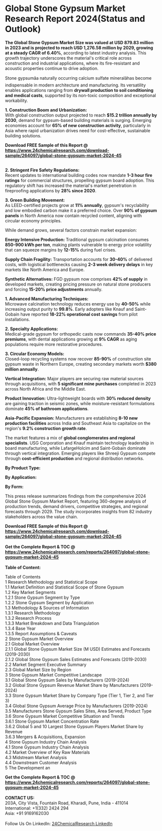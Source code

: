 <h1>Global Stone Gypsum Market Research Report 2024(Status and Outlook)</h1><p><strong>The Global Stone Gypsum Market Size was valued at USD 879.83 million in 2023 and is projected to reach USD 1,276.58 million by 2029, growing at a steady CAGR of 6.40%</strong>, according to latest industry analysis. This growth trajectory underscores the material's critical role across construction and industrial applications, where its fire-resistant and acoustic properties continue to drive adoption.</p><p>Stone gypsumâa naturally occurring calcium sulfate mineralâhas become indispensable in modern architecture and manufacturing. Its versatility enables applications ranging from <strong>drywall production to soil conditioning and medical casts</strong>, supported by its non-toxic composition and exceptional workability.</p><p><strong>1. Construction Boom and Urbanization:</strong><br>
With global construction output projected to reach <strong>$15.2 trillion annually by 2030</strong>, demand for gypsum-based building materials is surging. Emerging economies account for <strong>65% of new construction activity</strong>, particularly in Asia where rapid urbanization drives need for cost-effective, sustainable building solutions.</p><div><b>Download FREE Sample of this Report @ 
            <a href="https://www.24chemicalresearch.com/download-sample/264097/global-stone-gypsum-market-2024-45">
            https://www.24chemicalresearch.com/download-sample/264097/global-stone-gypsum-market-2024-45</a></b></div><br><p><strong>2. Stringent Fire Safety Regulations:</strong><br>
Recent updates to international building codes now mandate <strong>1-3 hour fire ratings</strong> for commercial structures, propelling gypsum board adoption. This regulatory shift has increased the material's market penetration in fireproofing applications by <strong>28% since 2020</strong>.</p><p><strong>3. Green Building Movement:</strong><br>
As LEED-certified projects grow at <strong>11% annually</strong>, gypsum's recyclability and low embodied carbon make it a preferred choice. Over <strong>90% of gypsum panels</strong> in North America now contain recycled content, aligning with circular economy principles.</p><p>While demand grows, several factors constrain market expansion:</p><p><strong>Energy Intensive Production:</strong> Traditional gypsum calcination consumes <strong>850-900 kWh per ton</strong>, making plants vulnerable to energy price volatility that can squeeze margins by <strong>12-15%</strong> during fuel crises.</p><p><strong>Supply Chain Fragility:</strong> Transportation accounts for <strong>30-40%</strong> of delivered costs, with logistical bottlenecks causing <strong>2-3 week delivery delays</strong> in key markets like North America and Europe.</p><p><strong>Synthetic Alternatives:</strong> FGD gypsum now comprises <strong>42% of supply</strong> in developed markets, creating pricing pressure on natural stone producers and forcing <strong>15-20% price adjustments</strong> annually.</p><p><strong>1. Advanced Manufacturing Techniques:</strong><br>
Microwave calcination technology reduces energy use by <strong>40-50%</strong> while increasing output purity to <strong>99.8%</strong>. Early adopters like Knauf and Saint-Gobain have reported <strong>18-22% operational cost savings</strong> from pilot installations.</p><p><strong>2. Specialty Applications:</strong><br>
Medical-grade gypsum for orthopedic casts now commands <strong>35-40% price premiums</strong>, with dental applications growing at <strong>9% CAGR</strong> as aging populations require more restorative procedures.</p><p><strong>3. Circular Economy Models:</strong><br>
Closed-loop recycling systems now recover <strong>85-90%</strong> of construction site gypsum waste in Northern Europe, creating secondary markets worth <strong>$380 million annually</strong>.</p><p><strong>Vertical Integration:</strong> Major players are securing raw material sources through acquisitions, with <strong>5 significant mine purchases</strong> completed in 2023 across North Africa and the Middle East.</p><p><strong>Product Innovation:</strong> Ultra-lightweight boards with <strong>30% reduced density</strong> are gaining traction in seismic zones, while moisture-resistant formulations dominate <strong>45% of bathroom applications</strong>.</p><p><strong>Asia-Pacific Expansion:</strong> Manufacturers are establishing <strong>8-10 new production facilities</strong> across India and Southeast Asia to capitalize on the region's <strong>9.2% construction growth rate</strong>.</p><p>The market features a mix of <strong>global conglomerates and regional specialists</strong>. USG Corporation and Knauf maintain technology leadership in board manufacturing, while LafargeHolcim and Saint-Gobain dominate through vertical integration. Emerging players like Shreeji Gypsum compete through <strong>cost-efficient production</strong> and regional distribution networks.</p><p><strong>By Product Type:</strong></p><p><strong>By Application:</strong></p><p><strong>By Form:</strong></p><p>This press release summarizes findings from the comprehensive 2024 Global Stone Gypsum Market Report, featuring 360-degree analysis of production trends, demand drivers, competitive strategies, and regional forecasts through 2029. The study incorporates insights from 82 industry stakeholders across the value chain.</p><div><b>Download FREE Sample of this Report @ 
            <a href="https://www.24chemicalresearch.com/download-sample/264097/global-stone-gypsum-market-2024-45">
            https://www.24chemicalresearch.com/download-sample/264097/global-stone-gypsum-market-2024-45</a></b></div><br><div><b>Get the Complete Report & TOC @ 
            <a href="https://www.24chemicalresearch.com/reports/264097/global-stone-gypsum-market-2024-45">
            https://www.24chemicalresearch.com/reports/264097/global-stone-gypsum-market-2024-45</a></b></div><br>
            <b>Table of Content:</b><p>Table of Contents<br />
1 Research Methodology and Statistical Scope<br />
1.1 Market Definition and Statistical Scope of Stone Gypsum<br />
1.2 Key Market Segments<br />
1.2.1 Stone Gypsum Segment by Type<br />
1.2.2 Stone Gypsum Segment by Application<br />
1.3 Methodology & Sources of Information<br />
1.3.1 Research Methodology<br />
1.3.2 Research Process<br />
1.3.3 Market Breakdown and Data Triangulation<br />
1.3.4 Base Year<br />
1.3.5 Report Assumptions & Caveats<br />
2 Stone Gypsum Market Overview<br />
2.1 Global Market Overview<br />
2.1.1 Global Stone Gypsum Market Size (M USD) Estimates and Forecasts (2019-2030)<br />
2.1.2 Global Stone Gypsum Sales Estimates and Forecasts (2019-2030)<br />
2.2 Market Segment Executive Summary<br />
2.3 Global Market Size by Region<br />
3 Stone Gypsum Market Competitive Landscape<br />
3.1 Global Stone Gypsum Sales by Manufacturers (2019-2024)<br />
3.2 Global Stone Gypsum Revenue Market Share by Manufacturers (2019-2024)<br />
3.3 Stone Gypsum Market Share by Company Type (Tier 1, Tier 2, and Tier 3)<br />
3.4 Global Stone Gypsum Average Price by Manufacturers (2019-2024)<br />
3.5 Manufacturers Stone Gypsum Sales Sites, Area Served, Product Type<br />
3.6 Stone Gypsum Market Competitive Situation and Trends<br />
3.6.1 Stone Gypsum Market Concentration Rate<br />
3.6.2 Global 5 and 10 Largest Stone Gypsum Players Market Share by Revenue<br />
3.6.3 Mergers & Acquisitions, Expansion<br />
4 Stone Gypsum Industry Chain Analysis<br />
4.1 Stone Gypsum Industry Chain Analysis<br />
4.2 Market Overview of Key Raw Materials<br />
4.3 Midstream Market Analysis<br />
4.4 Downstream Customer Analysis<br />
5 The Development an</p><div><b>Get the Complete Report & TOC @ 
            <a href="https://www.24chemicalresearch.com/reports/264097/global-stone-gypsum-market-2024-45">
            https://www.24chemicalresearch.com/reports/264097/global-stone-gypsum-market-2024-45</a></b></div><br><b>CONTACT US:</b><br>
            203A, City Vista, Fountain Road, Kharadi, Pune, India - 411014<br>
            International: +1(332) 2424 294<br>
            Asia: +91 9169162030 <br><br>
            Follow Us On LinkedIn: <a href="https://www.linkedin.com/company/24chemicalresearch/">24ChemicalResearch LinkedIn</a>